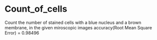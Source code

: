# Count_of_cells
Count the number of stained cells with a blue nucleus and a brown membrane, in the given miroscopic images
accuracy(Root Mean Square Error) = 0.98496
